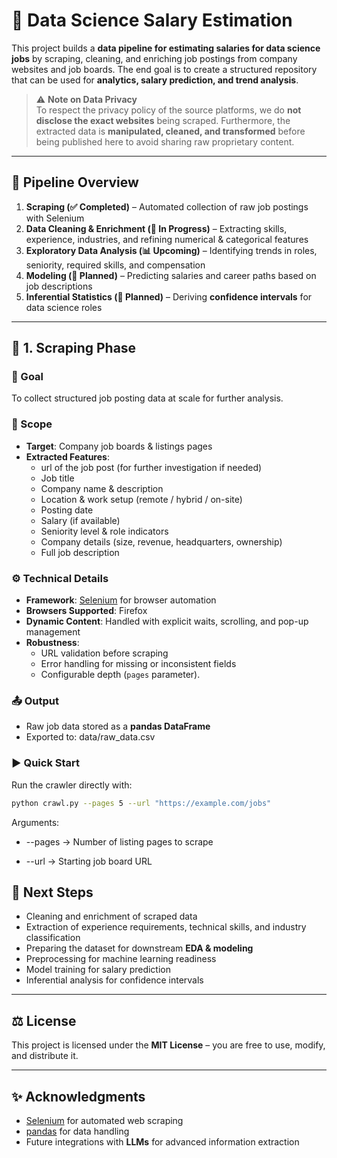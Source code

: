 # 🚀 Data Science Salary Estimation  

This project builds a **data pipeline for estimating salaries for data science jobs** by scraping, cleaning, and enriching job postings from company websites and job boards. The end goal is to create a structured repository that can be used for **analytics, salary prediction, and trend analysis**.  

> ⚠️ **Note on Data Privacy**  
> To respect the privacy policy of the source platforms, we do **not disclose the exact websites** being scraped. Furthermore, the extracted data is **manipulated, cleaned, and transformed** before being published here to avoid sharing raw proprietary content.  

---

## 📂 Pipeline Overview  

1. **Scraping (✅ Completed)** – Automated collection of raw job postings with Selenium  
2. **Data Cleaning & Enrichment (🔄 In Progress)** – Extracting skills, experience, industries, and refining numerical & categorical features  
3. **Exploratory Data Analysis (📊 Upcoming)** – Identifying trends in roles, seniority, required skills, and compensation  
4. **Modeling (🤖 Planned)** – Predicting salaries and career paths based on job descriptions  
5. **Inferential Statistics (📐 Planned)** – Deriving **confidence intervals** for data science roles  

---

## 🔹 1. Scraping Phase  

### 🎯 Goal  
To collect structured job posting data at scale for further analysis.  

### 📌 Scope  
- **Target**: Company job boards & listings pages  
- **Extracted Features**:
  - url of the job post (for further investigation if needed)
  - Job title  
  - Company name & description  
  - Location & work setup (remote / hybrid / on-site)  
  - Posting date  
  - Salary (if available)  
  - Seniority level & role indicators  
  - Company details (size, revenue, headquarters, ownership)  
  - Full job description  

### ⚙️ Technical Details  
- **Framework**: [Selenium](https://www.selenium.dev/) for browser automation  
- **Browsers Supported**: Firefox
- **Dynamic Content**: Handled with explicit waits, scrolling, and pop-up management  
- **Robustness**:  
  - URL validation before scraping  
  - Error handling for missing or inconsistent fields  
  - Configurable depth (`pages` parameter).  

### 📤 Output  
- Raw job data stored as a **pandas DataFrame**  
- Exported to:  data/raw_data.csv


### ▶️ Quick Start  
Run the crawler directly with:  

```bash
python crawl.py --pages 5 --url "https://example.com/jobs"
```

Arguments:

- --pages → Number of listing pages to scrape

- --url → Starting job board URL

## 📌 Next Steps  

- Cleaning and enrichment of scraped data  
- Extraction of experience requirements, technical skills, and industry classification  
- Preparing the dataset for downstream **EDA & modeling** 
- Preprocessing for machine learning readiness
- Model training for salary prediction
- Inferential analysis for confidence intervals

---

## ⚖️ License  

This project is licensed under the **MIT License** – you are free to use, modify, and distribute it.  

---

## ✨ Acknowledgments  

- [Selenium](https://www.selenium.dev/) for automated web scraping  
- [pandas](https://pandas.pydata.org/) for data handling  
- Future integrations with **LLMs** for advanced information extraction  

